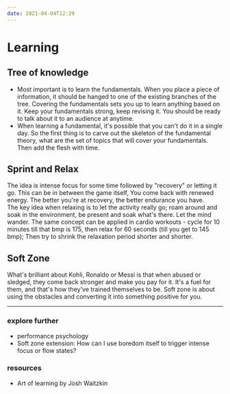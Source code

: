 ```yaml
---
date: 2021-04-04T12:29
---
```


# Learning

## Tree of knowledge
- Most important is to learn the fundamentals. When you place a piece of information, it should be hanged to one of the existing branches of the tree. Covering the fundamentals sets you  up to learn anything based on it. Keep your fundamentals strong, keep revising it. You should be ready to talk about it to an audience at anytime.
- When learning a fundamental, it's possible that  you  can't do it in a single day. So the first thing is to carve out the skeleton of the fundamental theory, what are the set of topics that will cover your fundamentals. Then add the flesh with time.


## Sprint and Relax
The  idea  is intense  focus for some time followed by "recovery" or letting  it  go. This can be in between the game itself, You  come back with renewed energy. The better you're  at recovery, the  better endurance you have.  
The key idea when relaxing is to let the activity really go; roam around and soak in the environment, be present and soak what's there. Let the mind wander.
The same concept can be applied in cardio workouts - cycle for 10 minutes till that bmp is 175, then relax for 60 seconds (till you get to  145 bmp); Then try to shrink the relaxation period shorter and shorter.

## Soft Zone
What's brilliant about Kohli, Ronaldo or Messi is that when abused or sledged, they come back stronger and make you pay for it. It's a fuel for them, and that's how they've trained themselves to be. Soft zone is about using the obstacles and converting it into something positive for you.



---
### explore further
- performance psychology
- Soft zone extension: How can I use boredom itself to trigger intense focus or flow states?

### resources
- Art of learning by Josh Waitzkin
